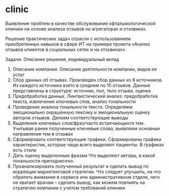 # clinic
Выявление проблем в качестве обслуживания офтальмологической клиники на основе анализа отзывов на агрегаторах и отзовиках.

Решение практических задач отрасли с использованием приобретенных навыков в сфере ИТ на примере проекта «Анализ отзывов клиентов в социальных сетях и на отзовиках».

Задачи. Описание решения, индивидуальный вклад
1.	Описание компании.	Описание деятельности компании, видов ее услуг
2.	Сбор данных об отзывах.	Произведен сбор данных из 8 источников. Из каждого источника взято в среднем по 10 отзывов. Данные представлены в структуре: источник, пол, тело отзыва, оценка
3.	Предобработка данных.	Лингвистический анализ: предобработка текста, извлечение ключевых слов, анализ тональности
4.	Проведение анализа тональности текста.	Определяем эмоционально окрашенную лексику и эмоциональную оценку авторов отзывов. Делаем соответствующие выводы
5.	Выделение ключевых слов/фраз/часто встречающихся тем.	Учитывая ранее полученные ключевые слова, выявляем основные направления тем в отзывах
6.	Сформировать соответствующие графики.	Сформированы графики характеристик, которые чаще всего выделяют пациенты. В графиках есть стили
7.	Дать оценку выделенным фразам	Что выделяют авторы, в какой тональности преподнесено.
8.	Проанализировать полученный результат и сделать вывод по коррекции маркетинговой стратегии.	Что следует улучшить, на что обратить внимание в сервисе или административном отделе, чего не хватает врачам – сделать вывод, как можем повлиять на стратегию компании с учетом требований клиники

